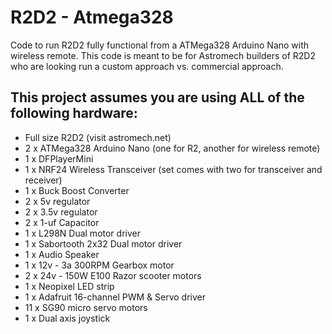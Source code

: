 # R2D2 - Atmega328

Code to run R2D2 fully functional from a ATMega328 Arduino Nano with wireless remote.
This code is meant to be for Astromech builders of R2D2 who are looking run a custom approach vs. commercial approach.

## This project assumes you are using ALL of the following hardware:
- Full size R2D2 (visit astromech.net)
- 2 x ATMega328 Arduino Nano (one for R2, another for wireless remote)
- 1 x DFPlayerMini
- 1 x NRF24 Wireless Transceiver (set comes with two for transceiver and receiver)
- 1 x Buck Boost Converter
- 2 x 5v regulator
- 2 x 3.5v regulator
- 2 x 1-uf Capacitor
- 1 x L298N Dual motor driver
- 1 x Sabortooth 2x32 Dual motor driver
- 1 x Audio Speaker
- 1 x 12v - 3a 300RPM Gearbox motor
- 2 x 24v - 150W E100 Razor scooter motors
- 1 x Neopixel LED strip
- 1 x Adafruit 16-channel PWM & Servo driver
- 11 x SG90 micro servo motors
- 1 x Dual axis joystick